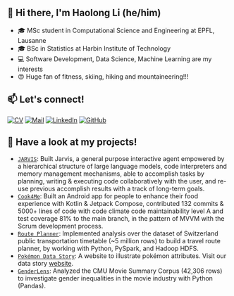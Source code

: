 ## 👋 Hi there, I'm Haolong Li (he/him)

* 🎓 MSc student in Computational Science and Engineering at EPFL, Lausanne
* 🎓 BSc in Statistics at Harbin Institute of Technology 
* 💻 Software Development, Data Science, Machine Learning are my interests
* 😍 Huge fan of fitness, skiing, hiking and mountaineering!!!


## 📫 Let's connect!

[![CV](https://img.shields.io/badge/-CV-yellow)](https://github.com/Tachi-67/Haolli/blob/main/CV_Haolong.pdf)
[![Mail](https://img.shields.io/badge/-Email-blue)](mailto:haolong.li@epfl.ch)
[![LinkedIn](https://img.shields.io/badge/linkedin-%230077B5.svg?logo=linkedin&logoColor=white)](https://www.linkedin.com/in/haolong-li-3b6512256/)
[![GitHub](https://img.shields.io/badge/github-%23121011.svg?logo=github&logoColor=white)](https://www.github.com/Tachi-67)


## 🔨 Have a look at my projects!
* [`JARVIS`](https://huggingface.co/aiflows/JarvisFlowModule): Built Jarvis, a general purpose interactive agent empowered by a hierarchical structure of large language models, code interpreters and memory management mechanisms, able to accomplish tasks by planning, writing & executing code collaboratively with the user, and re-use previous accomplish results with a track of long-term goals.
* [`Cook4Me`](https://github.com/cook4me/android): Built an Android app for people to enhance their food experience with Kotlin & Jetpack Compose, contributed 132 commits & 5000+ lines of code with code climate code maintainability level A and test coverage 81% to the main branch, in the pattern of MVVM with the Scrum development process.
* [`Route Planner`](https://github.com/Tachi-67/Route-Planner): Implemented analysis over the dataset of Switzerland public transportation timetable (~5 million rows) to build a travel route planner, by working with Python, PySpark, and Hadoop HDFS.
* [`Pokémon Data Story`](https://github.com/Tachi-67/pokemon-data-story): A website to illustrate pokémon attributes. Visit our data story [website](https://tachi-67.github.io/pokemon-data-story/).
* [`GenderLens`](https://github.com/epfl-ada/ada-2022-project-alldatapointaccurate): Analyzed the CMU Movie Summary Corpus (42,306 rows) to investigate gender inequalities in the movie industry with Python (Pandas).
